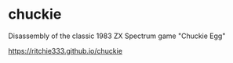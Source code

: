 # chuckie
Disassembly of the classic 1983 ZX Spectrum game "Chuckie Egg"

https://ritchie333.github.io/chuckie
